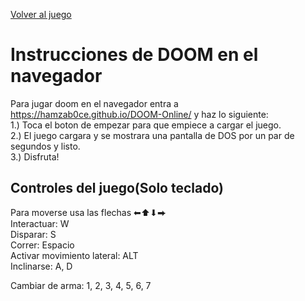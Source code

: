 [Volver al juego](https://hamzab0ce.github.io/DOOM-Online/)

# Instrucciones de DOOM en el navegador
Para jugar doom en el navegador entra a https://hamzab0ce.github.io/DOOM-Online/ y haz lo siguiente:<br>
1.) Toca el boton de empezar para que empiece a cargar el juego.<br>
2.) El juego cargara y se mostrara una pantalla de DOS por un par de segundos y listo.<br>
3.) Disfruta!

## Controles del juego(Solo teclado)
Para moverse usa las flechas ⬅⬆⬇⮕<br>
Interactuar: W<br>
Disparar: S<br>
Correr: Espacio<br>
Activar movimiento lateral: ALT<br>
Inclinarse: A, D

Cambiar de arma: 1, 2, 3, 4, 5, 6, 7
